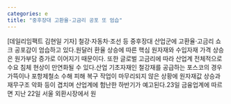 ```yaml
---
categories: e
title: "중후장대 고환율·고금리 공포 또 엄습"
---
```

[데일리임팩트 김현일 기자] 철강·자동차·조선 등 중후장대 산업군에 고환율·고금리 쇼크 공포감이 엄습하고 있다.원달러 환율 상승에 따른 핵심 원자재와 수입자재 가격 상승은 원가부담 증가로 이어지기 때문이다. 또한 글로벌 고금리에 따라 산업계 전체적으로 수요 침체 현상이 만연화될 수 있다.산업 기초자재인 철강재를 공급하는 포스코의 경우 가뜩이나 포항제철소 수해 피해 복구 작업이 마무리되지 않은 상황에 원자재값 상승과 재무구조 악화 등이 겹치며 산업계에 험난한 하반기가 예고된다.23일 금융업계에 따르면 지난 22일 서울 외환시장에서 원